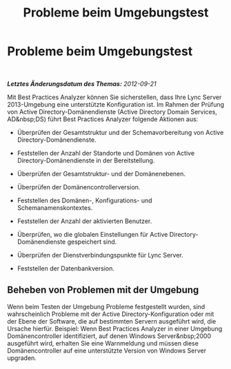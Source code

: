 ﻿---
title: Probleme beim Umgebungstest
TOCTitle: Probleme beim Umgebungstest
ms:assetid: ff1fe0d3-35b2-41ef-87e7-6a61e9e1d2ca
ms:mtpsurl: https://technet.microsoft.com/de-de/library/JJ205421(v=OCS.15)
ms:contentKeyID: 49296021
ms.date: 05/19/2016
mtps_version: v=OCS.15
ms.translationtype: HT
---

# Probleme beim Umgebungstest

 

_**Letztes Änderungsdatum des Themas:** 2012-09-21_

Mit Best Practices Analyzer können Sie sicherstellen, dass Ihre Lync Server 2013-Umgebung eine unterstützte Konfiguration ist. Im Rahmen der Prüfung von Active Directory-Domänendienste (Active Directory Domain Services, AD\&nbsp;DS) führt Best Practices Analyzer folgende Aktionen aus:

  - Überprüfen der Gesamtstruktur und der Schemavorbereitung von Active Directory-Domänendienste.

  - Feststellen der Anzahl der Standorte und Domänen von Active Directory-Domänendienste in der Bereitstellung.

  - Überprüfen der Gesamtstruktur- und der Domänenebenen.

  - Überprüfen der Domänencontrollerversion.

  - Feststellen des Domänen-, Konfigurations- und Schemanamenskontextes.

  - Feststellen der Anzahl der aktivierten Benutzer.

  - Überprüfen, wo die globalen Einstellungen für Active Directory-Domänendienste gespeichert sind.

  - Überprüfen der Dienstverbindungspunkte für Lync Server.

  - Feststellen der Datenbankversion.

## Beheben von Problemen mit der Umgebung

Wenn beim Testen der Umgebung Probleme festgestellt wurden, sind wahrscheinlich Probleme mit der Active Directory-Konfiguration oder mit der Ebene der Software, die auf bestimmten Servern ausgeführt wird, die Ursache hierfür. Beispiel: Wenn Best Practices Analyzer in einer Umgebung Domänencontroller identifiziert, auf denen Windows Server\&nbsp;2000 ausgeführt wird, erhalten Sie eine Warnmeldung und müssen diese Domänencontroller auf eine unterstützte Version von Windows Server upgraden.

